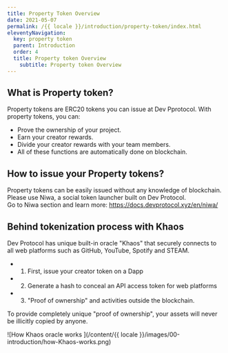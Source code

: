 ```yaml
---
title: Property Token Overview
date: 2021-05-07
permalink: /{{ locale }}/introduction/property-token/index.html
eleventyNavigation:
  key: property token
  parent: Introduction
  order: 4
  title: Property token Overview
	subtitle: Property token Overview
---
```


## What is Property token?

Property tokens are ERC20 tokens you can issue at Dev Pprotocol. With property tokens, you can:

- Prove the ownership of your project.
- Earn your creator rewards.
- Divide your creator rewards with your team members.
- All of these functions are automatically done on blockchain.

## How to issue your Property tokens?

Property tokens can be easily issued without any knowledge of blockchain. Please use Niwa, a social token launcher built on Dev Protocol.  
Go to Niwa section and learn more: https://docs.devprotocol.xyz/en/niwa/

## Behind tokenization process with Khaos

Dev Protocol has unique built-in oracle "Khaos" that securely connects to all web platforms such as GitHub, YouTube, Spotify and STEAM.

- 1. First, issue your creator token on a Dapp
- 2. Generate a hash to conceal an API access token for web platforms
- 3. "Proof of ownership" and activities outside the blockchain.

To provide completely unique "proof of ownership", your assets will never be illicitly copied by anyone.

![How Khaos oracle works ](/content/{{ locale }}/images/00-introduction/how-Khaos-works.png)
